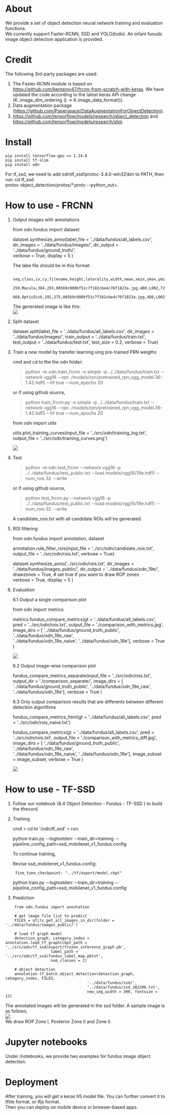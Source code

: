 # About

We provide a set of object detection neural network training and evaluation functions.  
We currently support Faster-RCNN, SSD and YOLO(todo). An infant funuds image object detection application is provided.  

# Credit

The following 3rd-party packages are used: 
1. The Faster-RCNN module is based on https://github.com/kentaroy47/frcnn-from-scratch-with-keras. We have updated the code according to the latest keras API change (K..image_dim_ordering () -> K.image_data_format()).   
2. Data augmentation package (https://github.com/Paperspace/DataAugmentationForObjectDetection).   
3. https://github.com/tensorflow/models/research/object_detection and https://github.com/tensorflow/models/research/slim  


# Install

    pip install tensorflow-gpu == 1.14.0  
    pip install tf-slim 
    pip install odn

For tf_ssd, we need to add odn\tf_ssd\protoc-3.4.0-win32\bin to PATH, then run:
    cd tf_ssd  
    protoc object_detection/protos/*.proto --python_out=.

# How to use - FRCNN

1. Output images with annotations

    from odn.fundus import dataset

    dataset.synthesize_anno(label_file = '../data/fundus/all_labels.csv', 
    dir_images = '../data/fundus/images/', 
    dir_output = '../data/fundus/ground_truth/',    
    verbose = True,
    display = 5 )

    The labe file should be in this format:

        seq,class,cx,cy,filename,height,laterality,width,xmax,xmin,ymax,ymin
        259,Macula,384,293,00569c080bf51c7f182cbe4c76f1823a.jpg,480,L002,720,436,332,345,241
        668,OpticDisk,191,275,00569c080bf51c7f182cbe4c76f1823a.jpg,480,L002,720,224,158,308,242


    The generated image is like this:   
    <img src='data/fundus/ground_truth_public/0a03c4112cd0662fc42ed0b5c3caacf2.jpg'>

2. Split dataset

    dataset.split(label_file = '../data/fundus/all_labels.csv', 
        dir_images = '../data/fundus/images/', 
        train_output = '../data/fundus/train.txt', 
        test_output = '../data/fundus/test.txt',
        test_size = 0.2, verbose = True)

3. Train a new model by transfer learning uing pre-trained PRN weigths

    cmd and cd to the the odn folder:

    > python -m odn.train_frcnn -o simple -p ../../data/fundus/train.txt --network vgg16 --rpn ./models/rpn/pretrained_rpn_vgg_model.36-1.42.hdf5 --hf true --num_epochs 20 

    or if using github source,

    > python train_frcnn.py -o simple -p ../../data/fundus/train.txt --network vgg16 --rpn ./models/rpn/pretrained_rpn_vgg_model.36-1.42.hdf5 --hf true --num_epochs 20 

    from odn import utils

    utils.plot_training_curves(input_file = '../src/odn/training_log.txt', output_file = '../src/odn/training_curves.png')

    <img src='notebooks/training_curves.png'>

4. Test
   
   > python -m odn.test_frcnn --network vgg16 -p ../../data/fundus/test_public.txt --load models/vgg16/19e.hdf5 --num_rois 32 --write 

   or if using github source,

   > python test_frcnn.py --network vgg16 -p ../../data/fundus/test_public.txt --load models/vgg16/19e.hdf5 --num_rois 32 --write 

    A candidate_rois.txt with all candidate ROIs will be generated.

5. ROI filtering

    from odn.fundus import annotation, dataset

    annotation.rule_filter_rois(input_file = '../src/odn/candidate_rois.txt', 
        output_file = '../src/odn/rois.txt',
        verbose = True)

    dataset.synthesize_anno('../src/odn/rois.txt', 
    dir_images = '../data/fundus/images_public/', 
    dir_output = '../data/fundus/odn_19e/',
    drawzones = True, # set true if you want to draw ROP zones    
    verbose = True,
    display = 5 )

6. Evaluation
   
   6.1 Output a single comparison plot

    from odn import metrics 

    metrics.fundus_compare_metrics(gt = '../data/fundus/all_labels.csv', 
    pred = '../src/odn/rois.txt', 
    output_file = './comparison_with_metrics.jpg',
    image_dirs = [
        '../data/fundus/ground_truth_public', 
        '../data/fundus/odn_19e_raw',   
        '../data/fundus/odn_19e_naive',
        '../data/fundus/odn_19e'], verbose = True )

    <img src='notebooks/comparison_with_metrics.jpg'>
    
    6.2 Output image-wise comparison plot

    fundus_compare_metrics_separate(input_file = '../src/odn/rois.txt', 
    output_dir = './comparison_separate/',
    image_dirs = [
        '../data/fundus/ground_truth_public', 
        '../data/fundus/odn_19e_raw', 
        '../data/fundus/odn_19e'], verbose = True )

    6.3 Only output comparison results that are differents between different detection algorithms

    fundus_compare_metrics_html(gt = '../data/fundus/all_labels.csv', pred = '../src/odn/rois_naive.txt')

    fundus_compare_metrics(gt = '../data/fundus/all_labels.csv', 
    pred = '../src/odn/rois.txt', 
    output_file = './comparison_with_metrics_diff.jpg',
    image_dirs = [
        '../data/fundus/ground_truth_public', 
        '../data/fundus/odn_19e_raw',   
        '../data/fundus/odn_19e_naive',
        '../data/fundus/odn_19e'], image_subset = image_subset, verbose = True )

    <img src='notebooks/comparison_with_metrics_diff.jpg'>

# How to use - TF-SSD

1. Follow our notebook (8.4 Object Detection - Fundus - TF-SSD ) to build the tfrecord.

2. Training

    cmd > cd to '/odn/tf_ssd' > run:

    python train.py --logtostderr --train_dir=training --pipeline_config_path=ssd_mobilenet_v1_fundus.config

    To continue training,

    Revise ssd_mobilenet_v1_fundus.config:

        fine_tune_checkpoint: "../tf/export/model.ckpt"

    python train.py --logtostderr --train_dir=training --pipeline_config_path=ssd_mobilenet_v1_fundus.config

3. Prediction

```
    from odn.fundus import annotation 

    # get image file list to predict
    FILES = utils.get_all_images_in_dir(folder = '../data/fundus/images_public/') 

    # load tf graph model
    detection_graph, category_index = annotation.load_tf_graph(ckpt_path = '../src/odn/tf_ssd/export/frozen_inference_graph.pb',
                    label_path = '../src/odn/tf_ssd/fundus_label_map.pbtxt', 
                    num_classes = 2)

    # object detection
    annotation.tf_batch_object_detection(detection_graph, category_index, FILES, 
                                    '../data/fundus/ssd/', 
                                    '../data/fundus/ssd_202206.txt', 
                                    new_img_width = 300, fontsize = 12)
```

The annotated images will be generated in the ssd folder. A sample image is as follows,   
<img src='src/odn/tf_ssd/0c8d6a2fe8a1ec3d9b91ca95550a2a8c.jpg'>    
We draw ROP Zone I, Posterior Zone II and Zone II.

# Jupyter notebooks

Under /notebooks, we provide two examples for fundus image object detection.

# Deployment

After training, you will get a keras h5 model file. You can further convert it to tflite format, or tfjs format.    
Then you can deploy on mobile device or browser-based apps.
